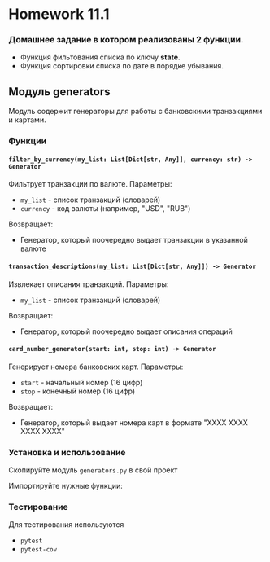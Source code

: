 # Homework 11.1

### Домашнее задание в котором реализованы 2 функции. 
+ Функция фильтования списка по ключу **state**.
+ Функция сортировки списка по дате в порядке убывания.

## Модуль generators
Модуль содержит генераторы для работы с банковскими транзакциями и картами.

### Функции
#### `filter_by_currency(my_list: List[Dict[str, Any]], currency: str) -> Generator`
Фильтрует транзакции по валюте.
Параметры:
+ `my_list` - список транзакций (словарей)
+ `currency` - код валюты (например, "USD", "RUB")

Возвращает:
+ Генератор, который поочередно выдает транзакции в указанной валюте

#### `transaction_descriptions(my_list: List[Dict[str, Any]]) -> Generator`
Извлекает описания транзакций.
Параметры:
+ `my_list` - список транзакций (словарей)

Возвращает:
+ Генератор, который поочередно выдает описания операций

#### `card_number_generator(start: int, stop: int) -> Generator`
Генерирует номера банковских карт.
Параметры:
+ `start` - начальный номер (16 цифр)
+ `stop` - конечный номер (16 цифр)

Возвращает:
+ Генератор, который выдает номера карт в формате "XXXX XXXX XXXX XXXX"

### Установка и использование
Скопируйте модуль `generators.py` в свой проект

Импортируйте нужные функции:
### Тестирование
Для тестирования используются
+ `pytest`
+ `pytest-cov`
 